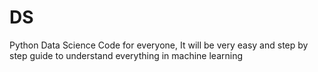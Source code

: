 # DS
Python Data Science Code for everyone, It will be very easy and step by step guide to understand everything in machine learning

